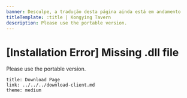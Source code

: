 ```yaml
---
banner: Desculpe, a tradução desta página ainda está em andamento
titleTemplate: :title | Kongying Tavern
description: Please use the portable version.
---
```


[文：【无法安装】提示缺乏dll文件]: # 'https://support.qq.com/products/321980/faqs/127820'

# [Installation Error] Missing .dll file

Please use the portable version.

```card
title: Download Page
link: ../../../download-client.md
theme: medium
```
